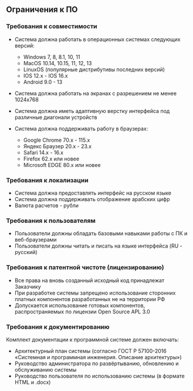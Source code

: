 ## Ограничения к ПО

### Требования к совместимости

- Система должна работать в операционных системах следующих версий:
  - Windows 7, 8, 8.1, 10, 11
  - MacOS 10.14, 10.15, 11, 12, 13
  - LinuxOS (популярные дистрибутивы последних версий)
  - IOS 12.x - IOS 16.x
  - Android  9.0 - 13

- Система должна работать на экранах с разрешением не менее 1024x768
- Система должна иметь адаптивную верстку интерфейса под различные диагонали устройств
- Система должна поддерживать работу в браузерах:
  - Google Chrome 70.x - 115.x
  - Яндекс Браузер 20.х - 23.х
  - Safari 14.x - 16.x
  - Firefox 62.х или новее
  - Microsoft EDGE 80.x или новее

### Требования к локализации

- Система должна предоставлять интерфейс на русском языке
- Cистема должна поддерживать отображение арабских цифр
- Валюта расчетов - рубли

### Требования к пользователям

- Пользователи должны обладать базовыми навыками работы с ПК и веб-браузерами
- Пользователи должны читать и писать на языке интерфейса (RU - русский)

### Требования к патентной чистоте (лицензированию)

- Все права на вновь созданный исходный код принадлежат Заказчику
- При разработке системы запрещено использование сторонних платных компонентов разработанных не на территории РФ
- Допускается использование готовых компонентов, распространяемых по лицензии Open Source APL 3.0

### Требования к документированию

Комплект документации к программной системе должен включать:
- Архитектурный план системы (согласно ГОСТ Р 57100-2016 «Системная и программная инженерия. Описание архитектуры»)
- Руководство администратора по развёртыванию, обновлению и обслуживанию системы
- Руководство пользователя по использованию системы (в формате HTML и .docx)
